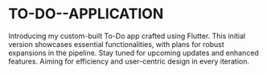 # TO-DO--APPLICATION
Introducing my custom-built To-Do app crafted using Flutter. This initial version showcases essential functionalities, with plans for robust expansions in the pipeline. Stay tuned for upcoming updates and enhanced features. Aiming for efficiency and user-centric design in every iteration.
